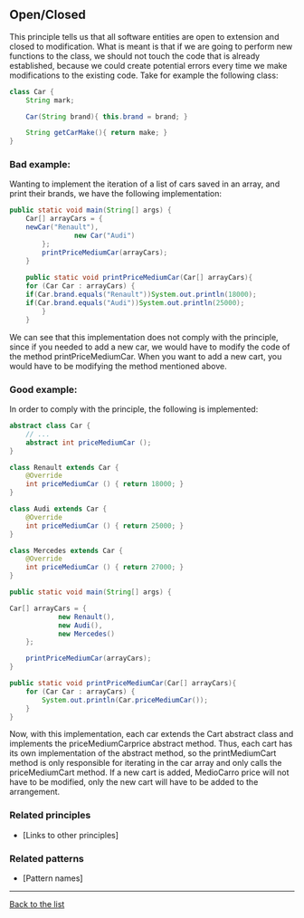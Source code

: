 ## Open/Closed

This principle tells us that all software entities are open to extension and closed to modification. What is meant is that if  we  are going to perform new functions to the class, we should not touch the code that is already established, because we could create potential errors every time we make modifications to the existing code. 
Take for example the following class:

```Java
class Car {
    String mark;

    Car(String brand){ this.brand = brand; }

    String getCarMake(){ return make; }
}
```

### Bad example:

Wanting to implement the iteration of a list of cars saved in an array, and print their brands, we have the following implementation:

```Java
public static void main(String[] args) {
    Car[] arrayCars = {
    newCar("Renault"),
                new Car("Audi")
        };
        printPriceMediumCar(arrayCars);
    }
   
    public static void printPriceMediumCar(Car[] arrayCars){
    for (Car Car : arrayCars) {
    if(Car.brand.equals("Renault"))System.out.println(18000);
    if(Car.brand.equals("Audi"))System.out.println(25000);
        }
    }
```
We can see that this implementation does not comply with the principle, since if you needed to add a new car, we would have to modify the code of the method printPriceMediumCar. When you want to add a new cart, you would have to be modifying the method mentioned above.

### Good example:

In order to comply with the principle, the following is implemented:

```Java
abstract class Car {
    // ...
    abstract int priceMediumCar ();
}

class Renault extends Car {
    @Override
    int priceMediumCar () { return 18000; }
}

class Audi extends Car {
    @Override
    int priceMediumCar () { return 25000; }
}

class Mercedes extends Car {
    @Override
    int priceMediumCar () { return 27000; }
}

public static void main(String[] args) {

Car[] arrayCars = {
            new Renault(),
            new Audi(),
            new Mercedes()
    };

    printPriceMediumCar(arrayCars);
}

public static void printPriceMediumCar(Car[] arrayCars){
    for (Car Car : arrayCars) {
        System.out.println(Car.priceMediumCar());
    }
}
```
Now, with this implementation, each car extends the Cart abstract class and implements the priceMediumCarprice abstract method. Thus, each cart has its own implementation of the abstract method, so  the printMediumCart method is only responsible for iterating in the car array and only calls the priceMediumCart method. If  a new cart is added, MedioCarro price will  not have to be modified, only the new cart will have to be added to the arrangement.  

### Related principles

- [Links to other principles] 

### Related patterns

- [Pattern names]

---
[Back to the list](./README.md)